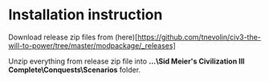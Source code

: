 # Installation instruction

Download release zip files from (here)[https://github.com/tnevolin/civ3-the-will-to-power/tree/master/modpackage/_releases]

Unzip everything from release zip file into **...\Sid Meier's Civilization III Complete\Conquests\Scenarios** folder.

